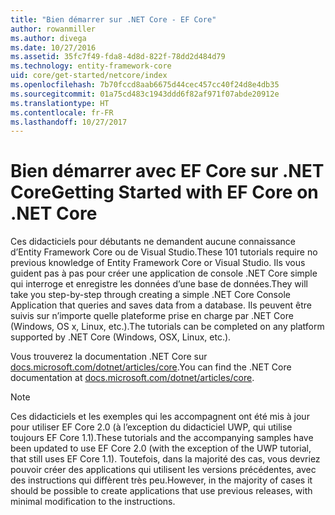 ```yaml
---
title: "Bien démarrer sur .NET Core - EF Core"
author: rowanmiller
ms.author: divega
ms.date: 10/27/2016
ms.assetid: 35fc7f49-fda8-4d8d-822f-78dd2d484d79
ms.technology: entity-framework-core
uid: core/get-started/netcore/index
ms.openlocfilehash: 7b70fccd8aab6675d44cec457cc40f24d8e4db35
ms.sourcegitcommit: 01a75cd483c1943ddd6f82af971f07abde20912e
ms.translationtype: HT
ms.contentlocale: fr-FR
ms.lasthandoff: 10/27/2017
---
```

# <a name="getting-started-with-ef-core-on-net-core"></a><span data-ttu-id="3be3a-102">Bien démarrer avec EF Core sur .NET Core</span><span class="sxs-lookup"><span data-stu-id="3be3a-102">Getting Started with EF Core on .NET Core</span></span>

<span data-ttu-id="3be3a-103">Ces didacticiels pour débutants ne demandent aucune connaissance d’Entity Framework Core ou de Visual Studio.</span><span class="sxs-lookup"><span data-stu-id="3be3a-103">These 101 tutorials require no previous knowledge of Entity Framework Core or Visual Studio.</span></span> <span data-ttu-id="3be3a-104">Ils vous guident pas à pas pour créer une application de console .NET Core simple qui interroge et enregistre les données d’une base de données.</span><span class="sxs-lookup"><span data-stu-id="3be3a-104">They will take you step-by-step through creating a simple .NET Core Console Application that queries and saves data from a database.</span></span> <span data-ttu-id="3be3a-105">Ils peuvent être suivis sur n’importe quelle plateforme prise en charge par .NET Core (Windows, OS x, Linux, etc.).</span><span class="sxs-lookup"><span data-stu-id="3be3a-105">The tutorials can be completed on any platform supported by .NET Core (Windows, OSX, Linux, etc.).</span></span>

<span data-ttu-id="3be3a-106">Vous trouverez la documentation .NET Core sur [docs.microsoft.com/dotnet/articles/core](https://docs.microsoft.com/dotnet/articles/core/).</span><span class="sxs-lookup"><span data-stu-id="3be3a-106">You can find the .NET Core documentation at [docs.microsoft.com/dotnet/articles/core](https://docs.microsoft.com/dotnet/articles/core/).</span></span>

> [!NOTE]  
> <span data-ttu-id="3be3a-107">Ces didacticiels et les exemples qui les accompagnent ont été mis à jour pour utiliser EF Core 2.0 (à l’exception du didacticiel UWP, qui utilise toujours EF Core 1.1).</span><span class="sxs-lookup"><span data-stu-id="3be3a-107">These tutorials and the accompanying samples have been updated to use EF Core 2.0 (with the exception of the UWP tutorial, that still uses EF Core 1.1).</span></span> <span data-ttu-id="3be3a-108">Toutefois, dans la majorité des cas, vous devriez pouvoir créer des applications qui utilisent les versions précédentes, avec des instructions qui diffèrent très peu.</span><span class="sxs-lookup"><span data-stu-id="3be3a-108">However, in the majority of cases it should be possible to create applications that use previous releases, with minimal modification to the instructions.</span></span>
